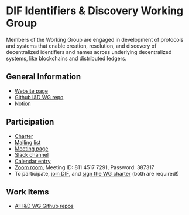 # DIF Identifiers & Discovery Working Group

Members of the Working Group are engaged in development of protocols and systems that enable creation, resolution, and discovery of decentralized identifiers and names across underlying decentralized systems, like blockchains and distributed ledgers.

## General Information

- [Website page](https://identity.foundation/working-groups/identifiers-discovery.html)
- [Github I&D WG repo](https://github.com/decentralized-identity/identifiers-discovery/)
- [Notion](https://www.notion.so/dif/Identifiers-Discovery-Working-Group-aea2c07cc10d4f45b729b633691e364e)

## Participation

- [Charter](https://github.com/decentralized-identity/org/blob/master/Org%20documents/WG%20documents/DIF_ID_WG_charter_v1.pdf)
- [Mailing list](https://lists.identity.foundation/g/id-wg)
- [Meeting page](https://github.com/decentralized-identity/identifiers-discovery/blob/main/agenda.md)
- [Slack channel](https://difdn.slack.com/messages/C4WED8JSH)
- [Calendar entry](https://calendar.google.com/event?action=TEMPLATE&tmeid=OWtzNWZuanA4bWRnYmF0ZnVxaDR0MnQ2cGVfMjAyMDA5MjFUMTgwMDAwWiBkZWNlbnRyYWxpemVkLmlkZW50aXR5QG0&tmsrc=decentralized.identity%40gmail.com&scp=ALL)
- [Zoom room](https://us02web.zoom.us/j/81145177291?pwd=NElWUEYycm4xdjAvcXhGS0V4aHNNdz09), Meeting ID: 811 4517 7291, Password: 387317
- To participate, [join DIF](https://identity.foundation/join), and [sign the WG charter](https://bit.ly/DIF-WG-select1) (both are required!)

## Work Items

- [All I&D WG Github repos](https://github.com/decentralized-identity?q=wg-didcomm&type=&language=)
